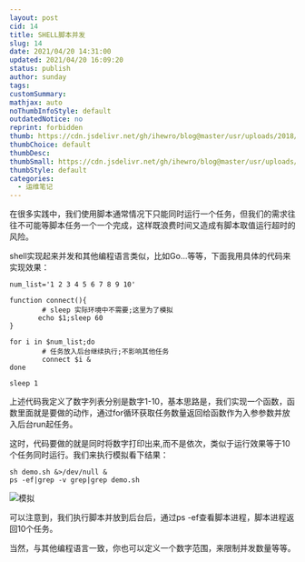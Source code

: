 ```yaml
---
layout: post
cid: 14
title: SHELL脚本并发
slug: 14
date: 2021/04/20 14:31:00
updated: 2021/04/20 16:09:20
status: publish
author: sunday
tags: 
customSummary: 
mathjax: auto
noThumbInfoStyle: default
outdatedNotice: no
reprint: forbidden
thumb: https://cdn.jsdelivr.net/gh/ihewro/blog@master/usr/uploads/2018/11/2975346373.jpg
thumbChoice: default
thumbDesc: 
thumbSmall: https://cdn.jsdelivr.net/gh/ihewro/blog@master/usr/uploads/2018/11/2975346373.jpg
thumbStyle: default
categories:
  - 运维笔记
---
```


在很多实践中，我们使用脚本通常情况下只能同时运行一个任务，但我们的需求往往不可能等脚本任务一个一个完成，这样既浪费时间又造成有脚本取值运行超时的风险。

shell实现起来并发和其他编程语言类似，比如Go...等等，下面我用具体的代码来实现效果：
<!--more-->

    
    num_list='1 2 3 4 5 6 7 8 9 10'

    function connect(){
            # sleep 实际环境中不需要;这里为了模拟
           echo $1;sleep 60
    }

    for i in $num_list;do
            # 任务放入后台继续执行;不影响其他任务
            connect $i &
    done

    sleep 1


上述代码我定义了数字列表分别是数字1-10，基本思路是，我们实现一个函数，函数里面就是要做的动作，通过for循环获取任务数量返回给函数作为入参参数并放入后台run起任务。

这时，代码要做的就是同时将数字打印出来,而不是依次，类似于运行效果等于10个任务同时运行。我们来执行模拟看下结果：

    sh demo.sh &>/dev/null & 
    ps -ef|grep -v grep|grep demo.sh

![模拟][1]


  [1]: https://www.itan90.cn/usr/uploads/2021/04/2568294713.png

可以注意到，我们执行脚本并放到后台后，通过ps -ef查看脚本进程，脚本进程返回10个任务。

当然，与其他编程语言一致，你也可以定义一个数字范围，来限制并发数量等等。